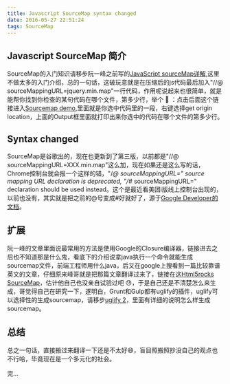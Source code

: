 ```yaml
---
title: Javascript SourceMap syntax changed
date: 2016-05-27 22:51:24
tags: SourceMap
---
```


## Javascript SourceMap 简介

SourceMap的入门知识请移步阮一峰之前写的[JavaScript sourceMap详解](http://www.ruanyifeng.com/blog/2013/01/javascript_source_map.html),这里不做太多的入门介绍，总的一句话，这破玩意就是在压缩后的js代码最后加入"//@ sourceMappingURL=jquery.min.map"一行代码，作用呢说起来也很简单，就是能帮你找到你检查的某句代码在哪个文件，第多少行，举个 🌰 ：点击后面这个链接进入[Sourcemap demo](https://www.thecssninja.com/demo/source_mapping/),里面就是你选中代码里的一段，右键选择get origin location，上面的Output框里面就打印出来你选中的代码在哪个文件的第多少行。

## Syntax changed

SourceMap是谷歌出的，现在也更新到了第三版，以前都是"//@ sourceMappingURL=XXX.min.map"这么加，现在如果还是这么写的话，Chrome控制台就会报一个这样的错，"/*@ sourceMappingURL=" source mapping URL declaration is deprecated, "/*# sourceMappingURL=" declaration should be used instead。这个是最近看美团i版线上控制台出现的，以前也没有，其实就是把之前的@号变成#好就好了，源于[Google Developer的文档](https://developers.google.com/web/updates/2013/06/sourceMappingURL-and-sourceURL-syntax-changed)。

## 扩展

阮一峰的文章里面说最常用的方法是使用Google的Closure编译器，链接进去之后也不知道那是什么鬼，看底下的介绍说拿java执行一个命令就能生成sourcemap文件，前端工程师用什么java，后又在google上搜看到一篇比较靠谱英文的文章，仔细原来峰哥就是把那篇文章翻译过来了，链接在这[Html5rocks SourceMap](http://www.html5rocks.com/en/tutorials/developertools/sourcemaps/#toc-howgenerate)，估计他自己也没亲自试验过吧 😓，于是自己还是不清楚怎么来生成，哥觉得自己在研究一下，遂明白，Grunt和Gulp都有uglify的插件，uglify可以选择性的生成sourcemap，请移步[uglify 2](https://github.com/mishoo/UglifyJS2#the-simple-way)，里面有详细的说明怎么样生成sourcemap。

## 总结

总之一句话，直接搬过来翻译一下还是不太好😄，盲目照搬照抄没自己的观点也不行哈，毕竟现在是一个多元化的社会。


完...


